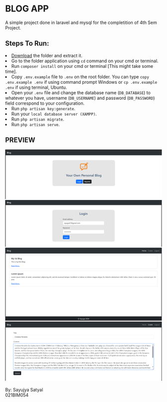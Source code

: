 # BLOG APP

A simple project done in laravel and mysql for the completition of 4th Sem Project.

## Steps To Run:

<li> <a href="https://download-directory.github.io/?url=https%3A%2F%2Fgithub.com%2FAyjuYaas%2FBIM%2Ftree%2Fmain%2F04_BIM4th%2F4thSemProject-BlogApp">Download</a> the folder and extract it.
<li>Go to the folder application using <code>cd</code> command on your cmd or terminal.
<li>Run <code>composer install</code> on your cmd or terminal [This might take some time].
<li>Copy <code>.env.example</code> file to <code>.env</code> on the root folder. You can type <code>copy .env.example .env</code> if using command prompt Windows or <code>cp .env.example .env</code> if using terminal, Ubuntu.
<li>Open your <code>.env</code> file and change the database name (<code>DB_DATABASE</code>) to whatever you have, username (<code>DB_USERNAME</code>) and password (<code>DB_PASSWORD</code>) field correspond to your configuration.
<li>Run <code>php artisan key:generate</code>.
<li>Run your <code>local database server (XAMPP)</code>.
<li>Run <code>php artisan migrate</code>.
<li>Run <code>php artisan serve</code>.

## PREVIEW

<img src="./preview/01_home.png" />
<img src="./preview/02_login.png" />
<img src="./preview/03_view.png" />
<img src="./preview/04_create.png" />
<br /> <br />
By:
Sayujya Satyal <br />
021BIM054

